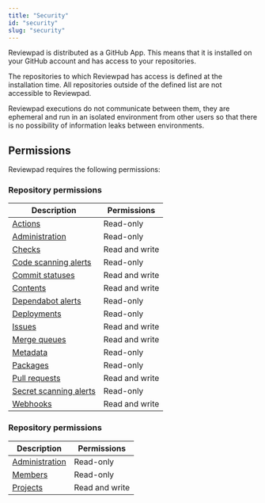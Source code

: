 ```yaml
---
title: "Security"
id: "security"
slug: "security"
---
```


Reviewpad is distributed as a GitHub App. This means that it is installed on your GitHub account and has access to your repositories.

The repositories to which Reviewpad has access is defined at the installation time. All repositories outside of the defined list are not accessible to Reviewpad.

Reviewpad executions do not communicate between them, they are ephemeral and run in an isolated environment from other users so that there is no possibility of information leaks between environments.

## Permissions

Reviewpad requires the following permissions:

### Repository permissions

| Description                                                                                                    | Permissions    |
| -------------------------------------------------------------------------------------------------------------- | -------------- |
| [Actions](https://docs.github.com/en/rest/overview/permissions-required-for-github-apps#actions)               | Read-only      |
| [Administration](https://docs.github.com/en/rest/overview/permissions-required-for-github-apps#administration) | Read-only      |
| [Checks](https://docs.github.com/en/rest/overview/permissions-required-for-github-apps#checks)                 | Read and write |
| [Code scanning alerts](https://docs.github.com/v3/apps/permissions)                                            | Read-only      |
| [Commit statuses](https://docs.github.com/v3/apps/permissions#commit-statuses)                                 | Read and write |
| [Contents](https://docs.github.com/en/rest/overview/permissions-required-for-github-apps#contents)             | Read and write |
| [Dependabot alerts](https://docs.github.com/v3/apps/permissions#dependabot-alerts)                             | Read-only      |
| [Deployments](https://docs.github.com/v3/apps/permissions#deployments)                                         | Read-only      |
| [Issues](https://docs.github.com/v3/apps/permissions#issues)                                                   | Read and write |
| [Merge queues](https://docs.github.com/v3/apps/permissions)                                                    | Read and write |
| [Metadata](https://docs.github.com/v3/apps/permissions#metadata)                                               | Read-only      |
| [Packages](https://docs.github.com/v3/apps/permissions)                                                        | Read-only      |
| [Pull requests](https://docs.github.com/v3/apps/permissions#pull-requests)                                     | Read and write |
| [Secret scanning alerts](https://docs.github.com/v3/apps/permissions#secret-scanning-alerts)                   | Read-only      |
| [Webhooks](https://docs.github.com/en/rest/overview/permissions-required-for-github-apps#repository-webhooks)  | Read and write |

### Repository permissions

| Description                                                                                                                 | Permissions    |
| --------------------------------------------------------------------------------------------------------------------------- | -------------- |
| [Administration](https://docs.github.com/en/rest/overview/permissions-required-for-github-apps#organization-administration) | Read-only      |
| [Members](https://docs.github.com/v3/apps/permissions#members)                                                              | Read-only      |
| [Projects](https://docs.github.com/v3/apps/permissions#organization-projects)                                               | Read and write |
